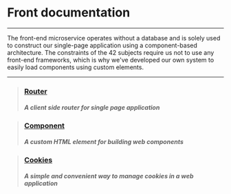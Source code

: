 # Front documentation

--------------------------------------------------------------------------------

The front-end microservice operates without a database and is solely used to
construct our single-page application using a component-based architecture. The
constraints of the 42 subjects require us not to use any front-end frameworks,
which is why we've developed our own system to easily load components using
custom elements.

--------------------------------------------------------------------------------

> ### [Router](router.md)
>
> ##### A client side router for single page application

> ### [Component](component.md)
> 
> ##### A custom HTML element for building web components

> ### [Cookies](cookies.md)
> 
> ##### A simple and convenient way to manage cookies in a web application

